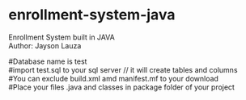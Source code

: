 # enrollment-system-java
Enrollment System built in JAVA<br/>
Author: Jayson Lauza

#Database name is test<br/>
#import test.sql to your sql server // it will create tables and columns<br/>
#You can exclude build.xml amd manifest.mf to your download<br/>
#Place your files .java and classes in package folder of your project<br/>
